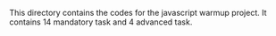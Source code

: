 This directory contains the codes for the javascript warmup project.
It contains 14 mandatory task and 4 advanced task.

